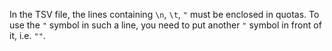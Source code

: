 In the TSV file, the lines containing `\n`, `\t`, `"` must be enclosed in quotas. To use the `"` symbol in such a line, you need to put another `"` symbol in front of it, i.e. `""`.